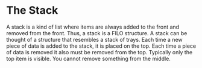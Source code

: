 # The Stack

A stack is a kind of list where items are always added to the front and removed from the front.  Thus, a stack is a FILO structure.  A stack can be thought of a structure that resembles a stack of trays.  Each time a new piece of data is added to the stack, it is placed on the top.  Each time a piece of data is removed it also must be removed from the top.  Typically only the top item is visible.  You cannot remove something from the middle.



